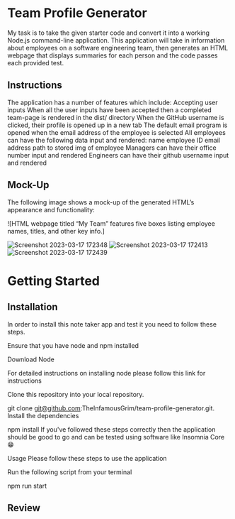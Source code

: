 #  Team Profile Generator

My task is to take the given starter code and convert it into a working Node.js command-line application. This application will take in information about employees on a software engineering team, then generates an HTML webpage that displays summaries for each person and the code passes each provided test.

## Instructions
The application has a number of features which include:
Accepting user inputs
When all the user inputs have been accepted then a completed team-page is rendered in the dist/ directory
When the GitHub username is clicked, their profile is opened up in a new tab
The default email program is opened when the email address of the employee is selected
All employees can have the following data input and rendered:
name
employee ID
email address
path to stored img of employee
Managers can have their office number input and rendered
Engineers can have their github username input and rendered


## Mock-Up

The following image shows a mock-up of the generated HTML’s appearance and functionality:

![HTML webpage titled “My Team” features five boxes listing employee names, titles, and other key info.]

![Screenshot 2023-03-17 172348](https://user-images.githubusercontent.com/118730175/225976880-bcfba440-30cd-44da-bc42-3594eb16792d.png)
![Screenshot 2023-03-17 172413](https://user-images.githubusercontent.com/118730175/225976989-e15cf181-e0ef-4534-b12f-c1cd3e6a5ae2.png)
![Screenshot 2023-03-17 172439](https://user-images.githubusercontent.com/118730175/225977069-35b5ca7d-e85b-4294-9a80-53ad3eacf331.png)




# Getting Started

## Installation
In order to install this note taker app and test it you need to follow these steps.

Ensure that you have node and npm installed

Download Node

For detailed instructions on installing node please follow this link for instructions

Clone this repository into your local repository.

git clone git@github.com:TheInfamousGrim/team-profile-generator.git.
Install the dependencies

npm install
If you've followed these steps correctly then the application should be good to go and can be tested using software like Insomnia Core 😁

Usage
Please follow these steps to use the application

Run the following script from your terminal

npm run start

## Review


